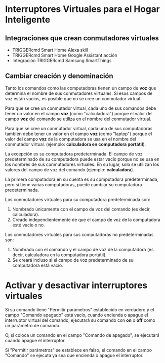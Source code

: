 # Interruptores Virtuales para el Hogar Inteligente

## Integraciones que crean conmutadores virtuales

* TRIGGERcmd Smart Home Alexa skill
* TRIGGERcmd Smart Home Google Assistant acción
* Integración TRIGGERcmd Samsung SmartThings

## Cambiar creación y denominación

Tanto los comandos como las computadoras tienen un campo de **voz** que determina el nombre de sus conmutadores virtuales. Si esos campos de voz están vacíos, es posible que no se cree un conmutador virtual.

Para que se cree un conmutador virtual, cada uno de sus comandos debe tener un valor en el campo **voz** (como "calculadora") porque el valor del campo **voz** del comando se utiliza en el nombre del conmutador virtual.

Para que se cree un conmutador virtual, cada una de sus computadoras también debe tener un valor en el campo **voz** (como "laptop") porque el valor del campo **voz** de la computadora se usa en el nombre del conmutador virtual. (ejemplo: **calculadora en computadora portátil**).

La excepción es su computadora predeterminada. El campo de voz predeterminado de su computadora puede estar vacío porque no se usa en los nombres de sus conmutadores virtuales. En su lugar, solo se utilizan los valores del campo de voz del comando (ejemplo: **calculadora**).

La primera computadora en su cuenta es su computadora predeterminada, pero si tiene varias computadoras, puede cambiar su computadora predeterminada.

Los conmutadores virtuales para su computadora predeterminada son:

1. Nombrado únicamente con el campo de voz del comando (es decir, calculadora).
1. Creado independientemente de que el campo de voz de la computadora esté vacío o no.

Los conmutadores virtuales para sus computadoras no predeterminadas son:

1. Nombrado con el comando y el campo de voz de la computadora (es decir, calculadora en la computadora portátil).
1. Se creará incluso si el campo de voz predeterminado de su computadora está vacío.

# Activar y desactivar interruptores virtuales

Si su comando tiene "Permitir parámetros" establecido en verdadero y el campo "Comando apagado" está vacío, cuando encienda o apague el interruptor virtual del comando, ejecutará su comando con **on** o **off** como un parámetro de comando.

O, si coloca un comando en el campo "Comando de apagado", se ejecutará cuando apague el interruptor.

Si "Permitir parámetros" se establece en falso, el comando en el campo "Comando" se ejecuta ya sea que encienda o apague el interruptor.